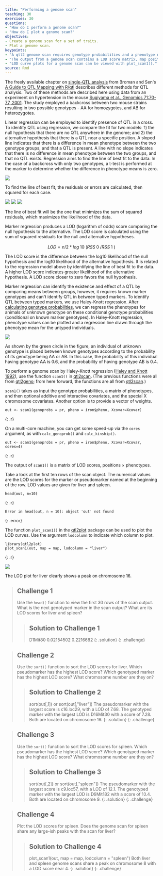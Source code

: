 ```yaml
---
title: "Performing a genome scan"
teaching: 30
exercises: 30
questions:
- "How do I perform a genome scan?"
- "How do I plot a genome scan?"
objectives:
- Create a genome scan for a set of traits.
- Plot a genome scan.
keypoints:
- "A qtl2 genome scan requires genotype probabilities and a phenotype matrix."
- "The output from a genome scan contains a LOD score matrix, map positions, and phenotypes."
- "LOD curve plots for a genome scan can be viewed with plot_scan1()."
source: Rmd
---
```




The freely available chapter on [single-QTL analysis](http://www.rqtl.org/book/rqtlbook_ch04.pdf) from Broman and Sen's [A Guide to QTL Mapping with R/qtl](http://www.rqtl.org/book/) describes different methods for QTL analysis. Two of these methods are described here using data from an experiment on hypertension in the mouse [Sugiyama et al., Genomics 71:70-77, 2001](https://s3.amazonaws.com/academia.edu.documents/45963759/geno.2000.640120160526-29022-36mpgg.pdf?AWSAccessKeyId=AKIAIWOWYYGZ2Y53UL3A&Expires=1513786158&Signature=rtodlYwe0LDmYZFOm1ejvZjZhQ0%3D&response-content-disposition=inline%3B%20filename%3DConcordance_of_murine_quantitative_trait.pdf). The study employed a backcross between two mouse strains resulting in two possible genotypes - AA for homozygotes, and AB for heterozygotes. 

Linear regression can be employed to identify presence of QTL in a cross. To identify QTL using regression, we compare the fit for two models: 1) the null hypothesis that there are no QTL anywhere in the genome; and 2) the alternative hypothesis that there is a QTL near a specific position. A sloped line indicates that there is a difference in mean phenotype between the two genotype groups, and that a QTL is present. A line with no slope indicates that there is no difference in mean phenotype between the two groups, and that no QTL exists. Regression aims to find the line of best fit to the data. In the case of a backcross with only two genotypes, a t-test is performed at the marker to determine whether the difference in phenotype means is zero.

![](../fig/nullvalt.png)

To find the line of best fit, the residuals or errors are calculated, then squared for each case.

![](../fig/residual.png)
![](../fig/squared-residual.png)
![](../fig/null.png)

The line of best fit will be the one that minimizes the sum of squared residuals, which maximizes the likelihood of the data. 

Marker regression produces a LOD (logarithm of odds) score comparing the null hypothesis to the alternative. The LOD score is calculated using the sum of squared residuals for the null and alternative hypotheses.

$$LOD = n/2 * log^~{10}~(RSS^~{0}~/RSS^~{1}~)$$

The LOD score is the difference between the log10 likelihood of the null hypothesis and the log10 likelihood of the alternative hypothesis. It is related to the regression model above by identifying the line of best fit to the data. A higher LOD score indicates greater likelihood of the alternative hypothesis. A LOD score closer to zero favors the null hypothesis. 

Marker regression can identify the existence and effect of a QTL by comparing means between groups, however, it requires known marker genotypes and can't identify QTL in between typed markers. To identify QTL between typed markers, we use Haley-Knott regression. After [calculating genotype probabilities](https://smcclatchy.github.io/mapping/03-calc-genoprob/), we can regress the phenotypes for animals of unknown genotype on these conditional genotype probabilities (conditional on known marker genotypes). In Haley-Knott regression, phenotype values can be plotted and a regression line drawn through the phenotype mean for the untyped individuals.

![](../fig/hk-regress.png)

As shown by the green circle in the figure, an individual of unknown genotype is placed between known genotypes according to the probability of its genotype being AA or AB. In this case, the probability of this individual having genotype AA is 0.6, and the probability of having genotype AB is 0.4.

To perform a genome scan by Haley-Knott regression
([Haley and Knott 1992](https://www.ncbi.nlm.nih.gov/pubmed/16718932)),
use the function `scan1()` in
[qtl2scan](https://github.com/rqtl/qtl2scan). (The previous functions 
were all from [qtl2geno](https://github.com/rqtl/qtl2geno); from here
forward, the functions are all from
[qtl2scan](https://github.com/rqtl/qtl2scan).)

`scan1()` takes as input the genotype probabilities, a matrix of phenotypes, and then optional additive and interactive covariates, and the special X chromosome covariates. Another option is to provide a vector of weights.


~~~
out <- scan1(genoprobs = pr, pheno = iron$pheno, Xcovar=Xcovar)
~~~
{: .r}

On a multi-core machine, you can get some speed-up via the `cores` argument, as with `calc_genoprob()` and `calc_kinship()`.


~~~
out <- scan1(genoprobs = pr, pheno = iron$pheno, Xcovar=Xcovar, cores=4)
~~~
{: .r}

The output of `scan1()` is a matrix of LOD scores, positions &times; phenotypes. 

Take a look at the first ten rows of the scan object. The numerical values are the LOD scores for the marker or pseudomarker named at the beginning of the row. LOD values are given for liver and spleen.


~~~
head(out, n=10)
~~~
{: .r}



~~~
Error in head(out, n = 10): object 'out' not found
~~~
{: .error}

The function `plot_scan1()` in the
[qtl2plot](https://github.com/rqtl/qtl2plot) package can be used to plot the LOD curves. Use the argument `lodcolumn` to indicate which column to plot.


~~~
library(qtl2plot)
plot_scan1(out, map = map, lodcolumn = "liver")
~~~
{: .r}

![](../fig/hk-regress.png)

The LOD plot for liver clearly shows a peak on chromosome 16.

> ## Challenge 1
> Use the `head()` function to view the first 30 rows of the scan output. What is the next genotyped marker in the scan output? What are its LOD scores for liver and spleen?
>
> > ## Solution to Challenge 1
> > D1Mit80  0.02154502 0.2216682
> {: .solution}
{: .challenge}

> ## Challenge 2
> Use the `sort()` function to sort the LOD scores for liver. Which pseudomarker has the highest LOD score? Which genotyped marker has the highest LOD score? What chromosome number are they on? 
>
> > ## Solution to Challenge 2
> > sort(out[,1]) or sort(out[,"liver"])
> > The pseudomarker with the largest score is c16.loc29, with a LOD of 7.68. The genotyped marker with the largest LOD is D16Mit30 with a score of 7.28. Both are located on chromosome 16.
> {: .solution}
{: .challenge}

> ## Challenge 3
> Use the `sort()` function to sort the LOD scores for spleen. Which pseudomarker has the highest LOD score? Which genotyped marker has the highest LOD score? What chromosome number are they on? 
>
> > ## Solution to Challenge 3
> > sort(out[,2]) or sort(out[,"spleen"])
> > The pseudomarker with the largest score is c9.loc57, with a LOD of 12.1. The genotyped marker with the largest LOD is D9Mit182 with a score of 10.4. Both are located on chromosome 9.
> {: .solution}
{: .challenge}

> ## Challenge 4
> Plot the LOD scores for spleen. Does the genome scan for spleen share any large-ish peaks with the scan for liver?
>
> > ## Solution to Challenge 4
> > plot_scan1(out, map = map, lodcolumn = "spleen")
> > Both liver and spleen genome scans share a peak on chromosome 8 with a LOD score near 4.
> {: .solution}
{: .challenge}
